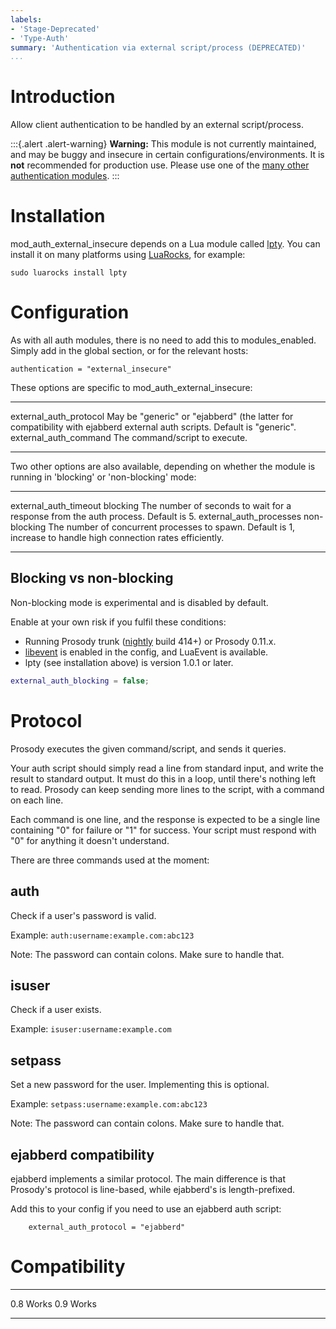 ```yaml
---
labels:
- 'Stage-Deprecated'
- 'Type-Auth'
summary: 'Authentication via external script/process (DEPRECATED)'
...
```


Introduction
============

Allow client authentication to be handled by an external script/process.

:::{.alert .alert-warning}
**Warning:** This module is not currently maintained, and may be buggy and insecure in
certain configurations/environments. It is **not** recommended for production use. Please
use one of the [many other authentication modules](/type_auth).
:::

Installation
============

mod\_auth\_external\_insecure depends on a Lua module called
[lpty](http://www.tset.de/lpty/). You can install it on many platforms
using [LuaRocks](http://luarocks.org/), for example:

    sudo luarocks install lpty

Configuration
=============

As with all auth modules, there is no need to add this to
modules\_enabled. Simply add in the global section, or for the relevant
hosts:

    authentication = "external_insecure"

These options are specific to mod\_auth\_external\_insecure:

  -------------------------- -------------------------------------------------------------------------------------------------------------------------
  external\_auth\_protocol   May be "generic" or "ejabberd" (the latter for compatibility with ejabberd external auth scripts. Default is "generic".
  external\_auth\_command    The command/script to execute.
  -------------------------- -------------------------------------------------------------------------------------------------------------------------

Two other options are also available, depending on whether the module is
running in 'blocking' or 'non-blocking' mode:

  --------------------------- -------------- ------------------------------------------------------------------------------------------------------------------
  external\_auth\_timeout     blocking       The number of seconds to wait for a response from the auth process. Default is 5.
  external\_auth\_processes   non-blocking   The number of concurrent processes to spawn. Default is 1, increase to handle high connection rates efficiently.
  --------------------------- -------------- ------------------------------------------------------------------------------------------------------------------

Blocking vs non-blocking
------------------------

Non-blocking mode is experimental and is disabled by default.

Enable at your own risk if you fulfil these conditions:

-   Running Prosody trunk ([nightly](http://prosody.im/nightly/) build
    414+) or Prosody 0.11.x.
-   [libevent](http://prosody.im/doc/libevent) is enabled in the config,
    and LuaEvent is available.
-   lpty (see installation above) is version 1.0.1 or later.

```lua
external_auth_blocking = false;
```

Protocol
========

Prosody executes the given command/script, and sends it queries.

Your auth script should simply read a line from standard input, and
write the result to standard output. It must do this in a loop, until
there's nothing left to read. Prosody can keep sending more lines to the
script, with a command on each line.

Each command is one line, and the response is expected to be a single
line containing "0" for failure or "1" for success. Your script must
respond with "0" for anything it doesn't understand.

There are three commands used at the moment:

auth
----

Check if a user's password is valid.

Example: `auth:username:example.com:abc123`

Note: The password can contain colons. Make sure to handle that.

isuser
------

Check if a user exists.

Example: `isuser:username:example.com`

setpass
-------

Set a new password for the user. Implementing this is optional.

Example: `setpass:username:example.com:abc123`

Note: The password can contain colons. Make sure to handle that.

ejabberd compatibility
---------------------

ejabberd implements a similar protocol. The main difference is that
Prosody's protocol is line-based, while ejabberd's is length-prefixed.

Add this to your config if you need to use an ejabberd auth script:

        external_auth_protocol = "ejabberd"

Compatibility
=============

  ----- -------
  0.8   Works
  0.9   Works
  ----- -------
